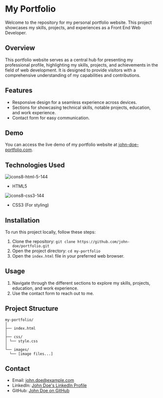 # My Portfolio
Welcome to the repository for my personal portfolio website. This project showcases my skills, projects, and experiences as a Front End Web Developer.

## Overview

This portfolio website serves as a central hub for presenting my professional profile, highlighting my skills, projects, and achievements in the field of web development. It is designed to provide visitors with a comprehensive understanding of my capabilities and contributions.

## Features

- Responsive design for a seamless experience across devices.
- Sections for showcasing technical skills, notable projects, education, and work experience.
- Contact form for easy communication.

## Demo

You can access the live demo of my portfolio website at [john-doe-portfolio.com](https://john-doe-portfolio.com).

## Technologies Used

![icons8-html-5-144](https://github.com/dodomiyake/my-portfolio/assets/70576110/2af60f5b-446d-4c6f-be74-f531a311dbd0)
- HTML5
  
![icons8-css3-144](https://github.com/dodomiyake/my-portfolio/assets/70576110/1516d506-f23f-4055-80ad-6472996a84f5)
- CSS3 (For styling)

## Installation

To run this project locally, follow these steps:

1. Clone the repository: `git clone https://github.com/john-doe/portfolio.git`
2. Open the project directory: `cd my-portfolio`
3. Open the `index.html` file in your preferred web browser.

## Usage

1. Navigate through the different sections to explore my skills, projects, education, and work experience.
2. Use the contact form to reach out to me.

## Project Structure
```
my-portfolio/
│
├── index.html
│
├── css/
│ └── style.css
│
└── images/
  └── [image files...]
```

## Contact

- Email: [john.doe@example.com](mailto:john.doe@example.com)
- LinkedIn: [John Doe's LinkedIn Profile](https://www.linkedin.com/in/john-doe/)
- GitHub: [John Doe on GitHub](https://github.com/john-doe)

